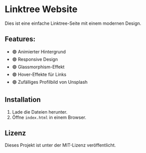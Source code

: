 # Linktree Website

Dies ist eine einfache Linktree-Seite mit einem modernen Design.

## Features:
- 🟣 Animierter Hintergrund
- 🟣 Responsive Design
- 🟣 Glassmorphism-Effekt
- 🟣 Hover-Effekte für Links
- 🟣 Zufälliges Profilbild von Unsplash

## Installation
1. Lade die Dateien herunter.
2. Öffne `index.html` in einem Browser.

## Lizenz
Dieses Projekt ist unter der MIT-Lizenz veröffentlicht.
